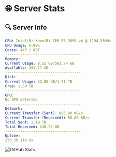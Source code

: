 # 🌐 Server Stats
## 🔍 Server Info
```yaml
CPU: Intel(R) Xeon(R) CPU E5-2699 v4 @ 1294.53MHz
CPU Usage: 6.80%
Cores: 44P | 88T
-----------------------------------
Memory:
Current Usage: 8.52 GB/503.74 GB
Available: 491.77 GB
-----------------------------------
Disk:
Current Usage: 32.85 GB/1.71 TB
Free: 1.59 TB
-----------------------------------
GPU:
No GPU detected
-----------------------------------
Network:
Current Transfer (Sent): 895.90 KB/s
Current Transfer (Received): 58.08 KB/s
Total Sent: 1.19 TB
Total Received: 240.28 GB
-----------------------------------
Uptime:
23d 3h 11m 5s
```
![GitHub Stats](https://img.shields.io/badge/Updated-2025-05-12_20:19:53-blue)